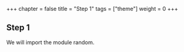 +++
chapter = false
title = "Step 1"
tags = ["theme"]
weight = 0
+++

## Step 1

We will import the module random.

